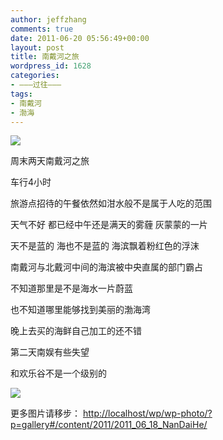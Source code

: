 ```yaml
---
author: jeffzhang
comments: true
date: 2011-06-20 05:56:49+00:00
layout: post
title: 南戴河之旅
wordpress_id: 1628
categories:
- ———过往———
tags:
- 南戴河
- 渤海
---
```


![](http://localhost/wp/wp-photo/content/2011/2011_06_18_NanDaiHe/018_iPiccy.jpg)

周末两天南戴河之旅

车行4小时

旅游点招待的午餐依然如泔水般不是属于人吃的范围

天气不好 都已经中午还是满天的雾薶 灰蒙蒙的一片

天不是蓝的 海也不是蓝的 海滨飘着粉红色的浮沫

南戴河与北戴河中间的海滨被中央直属的部门霸占

不知道那里是不是海水一片蔚蓝

也不知道哪里能够找到美丽的渤海湾

晚上去买的海鲜自己加工的还不错

第二天南娱有些失望

和欢乐谷不是一个级别的

![](http://localhost/wp/wp-photo/content/2011/2011_06_18_NanDaiHe/026.jpg)

更多图片请移步： [http://localhost/wp/wp-photo/?p=gallery#/content/2011/2011_06_18_NanDaiHe/](http://localhost/wp/wp-photo/?p=gallery#/content/2011/2011_06_18_NanDaiHe/)
